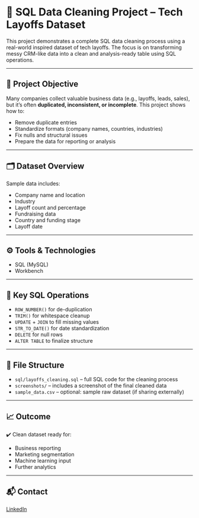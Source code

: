 # 🧹 SQL Data Cleaning Project – Tech Layoffs Dataset

This project demonstrates a complete SQL data cleaning process using a real-world inspired dataset of tech layoffs. The focus is on transforming messy CRM-like data into a clean and analysis-ready table using SQL operations.

---

## 📌 Project Objective

Many companies collect valuable business data (e.g., layoffs, leads, sales), but it’s often **duplicated, inconsistent, or incomplete**. This project shows how to:
- Remove duplicate entries
- Standardize formats (company names, countries, industries)
- Fix nulls and structural issues
- Prepare the data for reporting or analysis

---

## 🗂️ Dataset Overview

Sample data includes:
- Company name and location
- Industry
- Layoff count and percentage
- Fundraising data
- Country and funding stage
- Layoff date

---

## ⚙️ Tools & Technologies

- SQL (MySQL)
- Workbench 

---

## 🧠 Key SQL Operations

- `ROW_NUMBER()` for de-duplication
- `TRIM()` for whitespace cleanup
- `UPDATE` + `JOIN` to fill missing values
- `STR_TO_DATE()` for date standardization
- `DELETE` for null rows
- `ALTER TABLE` to finalize structure

---



## 📄 File Structure

- `sql/layoffs_cleaning.sql` – full SQL code for the cleaning process
- `screenshots/` – includes a screenshot of the final cleaned data
- `sample_data.csv` – optional: sample raw dataset (if sharing externally)

---

## 📈 Outcome

✔️ Clean dataset ready for:
- Business reporting
- Marketing segmentation
- Machine learning input
- Further analytics

---

## 📬 Contact

[LinkedIn](https://www.linkedin.com/in/wiktor-niemiec-a65829215/) 

